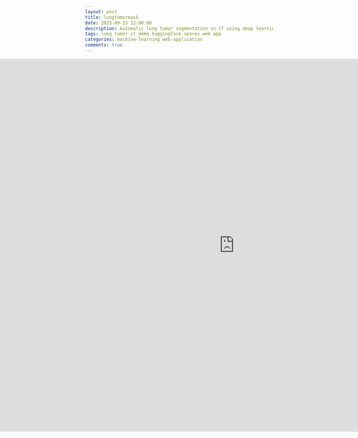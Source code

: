 ```yaml
---
layout: post
title: lungtumormask
date: 2023-09-23 12:00:00
description: Automatic lung tumor segmentation in CT using deep learning
tags: lung tumor ct demo huggingface spaces web app
categories: machine-learning web-application
comments: true
---
```


<body>
	<div style="width:100%; margin-left:-250px;">
	<iframe
		src="https://andreped-LungTumorMask.hf.space"
		frameborder="0"
		width="1300"
		height="1000"
	></iframe>
	</div>
</body>
